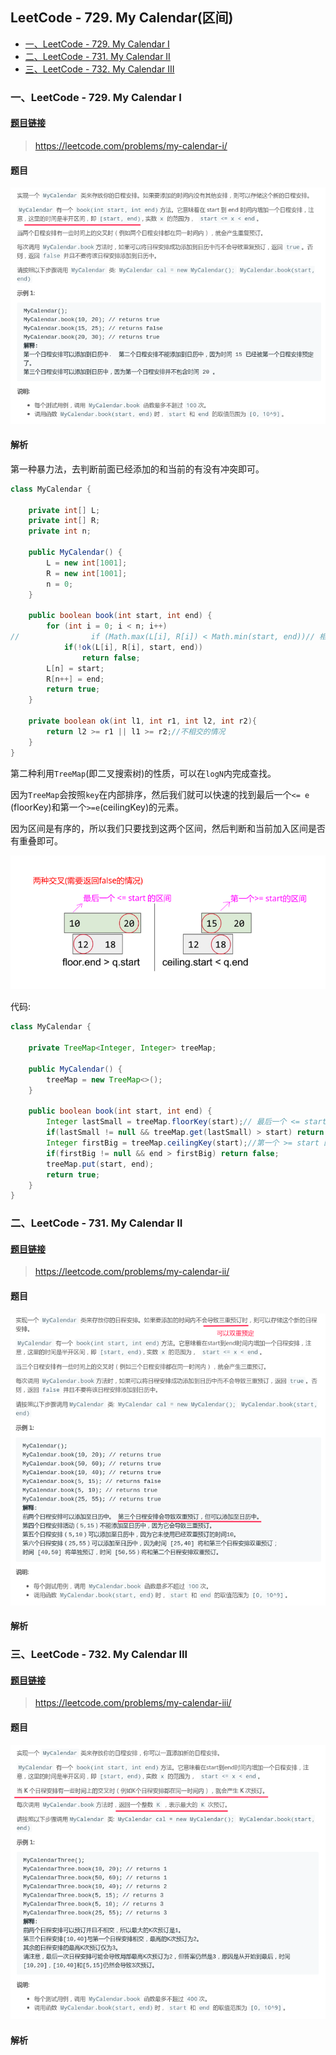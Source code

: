 ## LeetCode - 729. My Calendar(区间)

* [一、LeetCode - 729. My Calendar I](#一leetcode---729-my-calendar-i)
* [二、LeetCode - 731. My Calendar II](#二leetcode---731-my-calendar-ii)
* [三、LeetCode - 732. My Calendar III](#三leetcode---732-my-calendar-iii)

### 一、LeetCode - 729. My Calendar I

#### [题目链接](https://leetcode.com/problems/my-calendar-i/)
> https://leetcode.com/problems/my-calendar-i/

#### 题目

![729_t_.png](images/729_t_.png)

#### 解析

第一种暴力法，去判断前面已经添加的和当前的有没有冲突即可。

```java
class MyCalendar {

    private int[] L;
    private int[] R;
    private int n;

    public MyCalendar() {
        L = new int[1001];
        R = new int[1001];
        n = 0;
    }

    public boolean book(int start, int end) {
        for (int i = 0; i < n; i++)
//                if (Math.max(L[i], R[i]) < Math.min(start, end))// 相交的四种情况
            if(!ok(L[i], R[i], start, end))
                return false;
        L[n] = start;
        R[n++] = end;
        return true;
    }

    private boolean ok(int l1, int r1, int l2, int r2){
        return l2 >= r1 || l1 >= r2;//不相交的情况
    }
}
```

第二种利用`TreeMap`(即二叉搜索树)的性质，可以在`logN`内完成查找。

因为`TreeMap`会按照`key`在内部排序，然后我们就可以快速的找到最后一个`<= e` (floorKey)和第一个`>=e`(ceilingKey)的元素。

因为区间是有序的，所以我们只要找到这两个区间，然后判断和当前加入区间是否有重叠即可。

![729_s.png](images/729_s.png)

代码:

```java
class MyCalendar {

    private TreeMap<Integer, Integer> treeMap;

    public MyCalendar() {
        treeMap = new TreeMap<>();
    }

    public boolean book(int start, int end) {
        Integer lastSmall = treeMap.floorKey(start);// 最后一个 <= start的
        if(lastSmall != null && treeMap.get(lastSmall) > start) return false;
        Integer firstBig = treeMap.ceilingKey(start);//第一个 >= start 的
        if(firstBig != null && end > firstBig) return false;
        treeMap.put(start, end);
        return true;
    }
}
```

### 二、LeetCode - 731. My Calendar II

#### [题目链接](https://leetcode.com/problems/my-calendar-ii/)
> https://leetcode.com/problems/my-calendar-ii/

#### 题目

![731_t.png](images/731_t.png)

#### 解析

### 三、LeetCode - 732. My Calendar III

#### [题目链接](https://leetcode.com/problems/my-calendar-iii/)
> https://leetcode.com/problems/my-calendar-iii/

#### 题目

![732_t.png](images/732_t.png)

#### 解析
